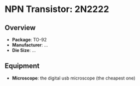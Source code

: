 # NPN Transistor: 2N2222

## Overview
- **Package**: TO-92
- **Manufacturer**:  ...
- **Die Size**:  ...


## Equipment
- **Microscope**: the digital usb microscope (the cheapest one)